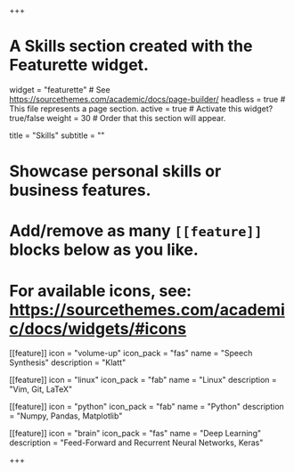 +++
# A Skills section created with the Featurette widget.
widget = "featurette"  # See https://sourcethemes.com/academic/docs/page-builder/
headless = true  # This file represents a page section.
active = true  # Activate this widget? true/false
weight = 30  # Order that this section will appear.

title = "Skills"
subtitle = ""

# Showcase personal skills or business features.
# 
# Add/remove as many `[[feature]]` blocks below as you like.
# 
# For available icons, see: https://sourcethemes.com/academic/docs/widgets/#icons

[[feature]]
  icon = "volume-up"
  icon_pack = "fas"
  name = "Speech Synthesis"
  description = "Klatt"
  
[[feature]]
  icon = "linux"
  icon_pack = "fab"
  name = "Linux"
  description = "Vim, Git, LaTeX"  
  
[[feature]]
  icon = "python"
  icon_pack = "fab"
  name = "Python"
  description = "Numpy, Pandas, Matplotlib"  

[[feature]]
  icon = "brain"
  icon_pack = "fas"
  name = "Deep Learning"
  description = "Feed-Forward and Recurrent Neural Networks, Keras"

+++
